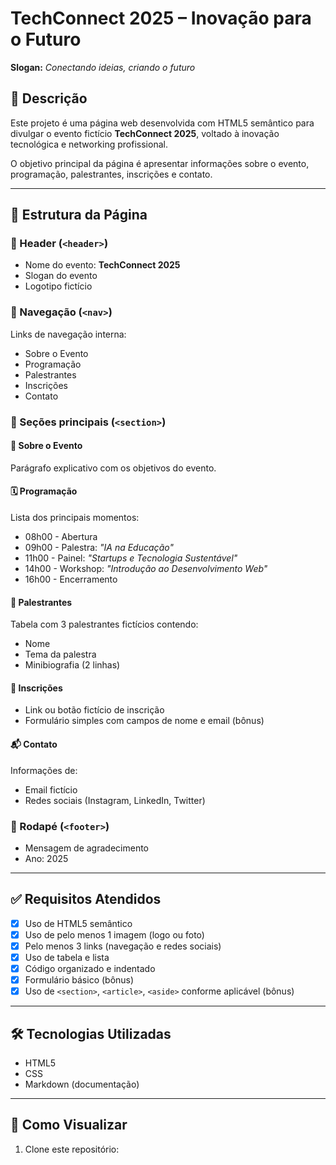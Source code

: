 # TechConnect 2025 – Inovação para o Futuro

**Slogan:** *Conectando ideias, criando o futuro*

## 📄 Descrição

Este projeto é uma página web desenvolvida com HTML5 semântico para divulgar o evento fictício **TechConnect 2025**, voltado à inovação tecnológica e networking profissional.

O objetivo principal da página é apresentar informações sobre o evento, programação, palestrantes, inscrições e contato.

---

## 🧩 Estrutura da Página

### 🔹 Header (`<header>`)
- Nome do evento: **TechConnect 2025**
- Slogan do evento
- Logotipo fictício

### 🔹 Navegação (`<nav>`)
Links de navegação interna:
- Sobre o Evento
- Programação
- Palestrantes
- Inscrições
- Contato

### 🔹 Seções principais (`<section>`)
#### 📌 Sobre o Evento
Parágrafo explicativo com os objetivos do evento.

#### 🗓️ Programação
Lista dos principais momentos:
- 08h00 - Abertura
- 09h00 - Palestra: *"IA na Educação"*
- 11h00 - Painel: *"Startups e Tecnologia Sustentável"*
- 14h00 - Workshop: *"Introdução ao Desenvolvimento Web"*
- 16h00 - Encerramento

#### 🎤 Palestrantes
Tabela com 3 palestrantes fictícios contendo:
- Nome
- Tema da palestra
- Minibiografia (2 linhas)

#### 📝 Inscrições
- Link ou botão fictício de inscrição
- Formulário simples com campos de nome e email (bônus)

#### 📬 Contato
Informações de:
- Email fictício
- Redes sociais (Instagram, LinkedIn, Twitter)

### 🔹 Rodapé (`<footer>`)
- Mensagem de agradecimento
- Ano: 2025

---

## ✅ Requisitos Atendidos

- [x] Uso de HTML5 semântico
- [x] Uso de pelo menos 1 imagem (logo ou foto)
- [x] Pelo menos 3 links (navegação e redes sociais)
- [x] Uso de tabela e lista
- [x] Código organizado e indentado
- [x] Formulário básico (bônus)
- [x] Uso de `<section>`, `<article>`, `<aside>` conforme aplicável (bônus)

---

## 🛠️ Tecnologias Utilizadas

- HTML5
- CSS
- Markdown (documentação)

---

## 📂 Como Visualizar

1. Clone este repositório:
